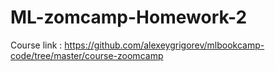 # ML-zomcamp-Homework-2
Course link : https://github.com/alexeygrigorev/mlbookcamp-code/tree/master/course-zoomcamp
